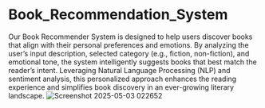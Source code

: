 # Book_Recommendation_System
Our Book Recommender System is designed to help users discover books that align with their personal preferences and emotions. By analyzing the user’s input description, selected category (e.g., fiction, non-fiction), and emotional tone, the system intelligently suggests books that best match the reader’s intent. Leveraging Natural Language Processing (NLP) and sentiment analysis, this personalized approach enhances the reading experience and simplifies book discovery in an ever-growing literary landscape.
![Screenshot 2025-05-03 022652](https://github.com/user-attachments/assets/03d879cb-0a35-4e18-ac88-0699695ad1f2)

